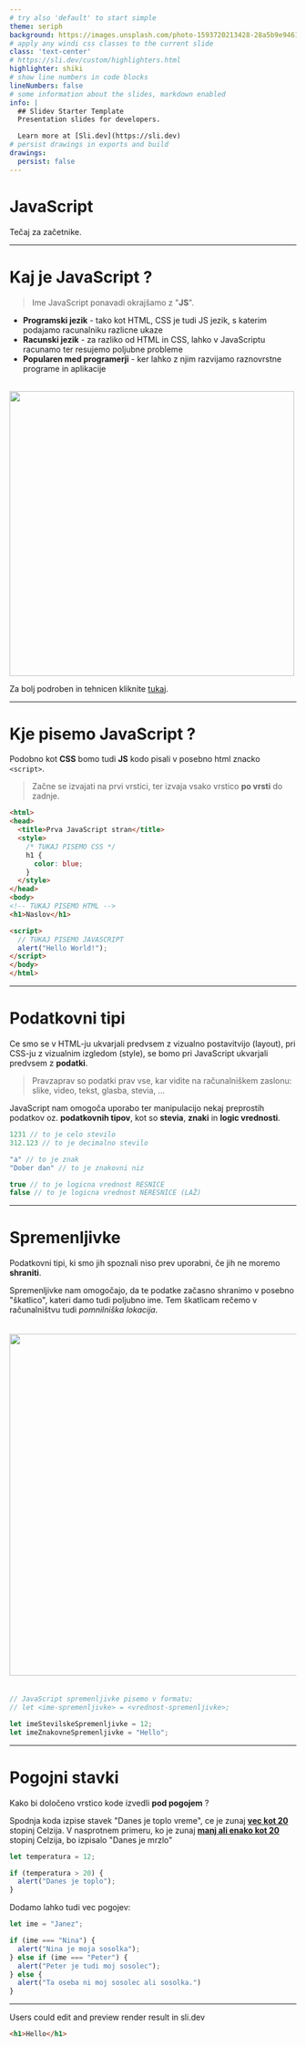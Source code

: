 ```yaml
---
# try also 'default' to start simple
theme: seriph
background: https://images.unsplash.com/photo-1593720213428-28a5b9e94613?ixlib=rb-1.2.1&ixid=MnwxMjA3fDB8MHxwaG90by1wYWdlfHx8fGVufDB8fHx8&auto=format&fit=crop&w=1770&q=80&blur=30
# apply any windi css classes to the current slide
class: 'text-center'
# https://sli.dev/custom/highlighters.html
highlighter: shiki
# show line numbers in code blocks
lineNumbers: false
# some information about the slides, markdown enabled
info: |
  ## Slidev Starter Template
  Presentation slides for developers.

  Learn more at [Sli.dev](https://sli.dev)
# persist drawings in exports and build
drawings:
  persist: false
---
```


# <carbon-code /> JavaScript

Tečaj za začetnike.


<div class="abs-br m-6 flex gap-2">
  <a href="https://github.com/bartolomej/webdev-tldr" target="_blank" alt="GitHub"
    class="text-xl icon-btn opacity-50 !border-none !hover:text-white">
    <carbon-logo-github />
  </a>
</div>

<!--
The last comment block of each slide will be treated as slide notes. It will be visible and editable in Presenter Mode along with the slide. [Read more in the docs](https://sli.dev/guide/syntax.html#notes)
-->
---

# Kaj je JavaScript ?

> Ime JavaScript ponavadi okrajšamo z "**JS**".

- **Programski jezik** - tako kot HTML, CSS je tudi JS jezik, s katerim podajamo racunalniku razlicne ukaze
- **Racunski jezik** - za razliko od HTML in CSS, lahko v JavaScriptu racunamo ter resujemo poljubne probleme
- **Popularen med programerji** - ker lahko z njim razvijamo raznovrstne programe in aplikacije

<br>

<img width="500" src="/popular-languages.png" />

<br>

Za bolj podroben in tehnicen kliknite [tukaj](https://javascript.info/intro).


---


# Kje pisemo JavaScript ?

Podobno kot **CSS** bomo tudi **JS** kodo pisali v posebno html znacko `<script>`. 

> Začne se izvajati na prvi vrstici, ter izvaja vsako vrstico **po vrsti** do zadnje. 

```html
<html>
<head>
  <title>Prva JavaScript stran</title>
  <style>
    /* TUKAJ PISEMO CSS */
    h1 {
      color: blue;
    }
  </style>
</head>
<body>
<!-- TUKAJ PISEMO HTML -->
<h1>Naslov</h1>

<script>
  // TUKAJ PISEMO JAVASCRIPT
  alert("Hello World!");
</script>
</body>
</html>
```


---


# Podatkovni tipi

Ce smo se v HTML-ju ukvarjali predvsem z vizualno postavitvijo (layout), pri CSS-ju z vizualnim izgledom (style), se bomo pri JavaScript ukvarjali predvsem z **podatki**.

> Pravzaprav so podatki prav vse, kar vidite na računalniškem zaslonu: slike, video, tekst, glasba, stevia, ...

JavaScript nam omogoča uporabo ter manipulacijo nekaj preprostih podatkov oz. **podatkovnih tipov**, kot so **stevia**, **znaki** in **logic vrednosti**.

```javascript
1231 // to je celo stevilo
312.123 // to je decimalno stevilo

"a" // to je znak
"Dober dan" // to je znakovni niz

true // to je logicna vrednost RESNICE
false // to je logicna vrednost NERESNICE (LAŽ)
```


---


# Spremenljivke

Podatkovni tipi, ki smo jih spoznali niso prev uporabni, če jih ne moremo **shraniti**. 

Spremenljivke nam omogočajo, da te podatke začasno shranimo v posebno "škatlico", kateri damo tudi poljubno ime. 
Tem škatlicam rečemo v računalništvu tudi _pomnilniška lokacija_.  

<img style="margin: 20px auto" width="600" src="https://miro.medium.com/max/1400/1*Px7h03Ih7B5QZu4KQpSEoQ.png">


```javascript
// JavaScript spremenljivke pisemo v formatu:
// let <ime-spremenljivke> = <vrednost-spremenljivke>;

let imeStevilskeSpremenljivke = 12;
let imeZnakovneSpremenljivke = "Hello";
```

---


# Pogojni stavki

Kako bi določeno vrstico kode izvedli **pod pogojem** ?

Spodnja koda izpise stavek "Danes je toplo vreme", ce je zunaj <u>**vec kot 20**</u> stopinj Celzija. V nasprotnem primeru, ko je zunaj <u>**manj ali enako kot 20**</u> stopinj Celzija, bo izpisalo "Danes je mrzlo"

```javascript
let temperatura = 12;

if (temperatura > 20) {
  alert("Danes je toplo"); 
}
```

Dodamo lahko tudi vec pogojev:

```javascript
let ime = "Janez";

if (ime === "Nina") {
  alert("Nina je moja sosolka");
} else if (ime === "Peter") {
  alert("Peter je tudi moj sosolec");
} else {
  alert("Ta oseba ni moj sosolec ali sosolka.")
}
```


---


Users could edit and preview render result in sli.dev



```html {preview}
<h1>Hello</h1>
```
